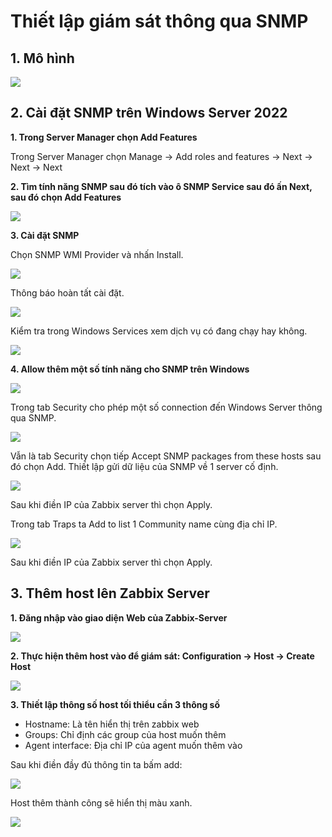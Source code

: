 # Thiết lập giám sát thông qua SNMP
## 1. Mô hình

![](../imgs/42.png)

## 2. Cài đặt SNMP trên Windows Server 2022
**1. Trong Server Manager chọn Add Features**

Trong Server Manager chọn Manage -> Add roles and features -> Next -> Next -> Next

**2. Tìm tính năng SNMP sau đó tích vào ô SNMP Service sau đó ấn Next, sau đó chọn Add Features**

![](../imgs/32.png)

**3. Cài đặt SNMP**

Chọn SNMP WMI Provider và nhấn Install.

![](../imgs/33.png)

Thông báo hoàn tất cài đặt.

![](../imgs/34.png)

Kiểm tra trong Windows Services xem dịch vụ có đang chạy hay không.

![](../imgs/35.png)

**4. Allow thêm một số tính năng cho SNMP trên Windows**

![](../imgs/36.png)

Trong tab Security cho phép một số connection đến Windows Server thông qua SNMP.

![](../imgs/37.png)

Vẫn là tab Security chọn tiếp Accept SNMP packages from these hosts sau đó chọn Add. Thiết lập gửi dữ liệu của SNMP về 1 server cố định.

![](../imgs/38.png)

Sau khi điền IP của Zabbix server thì chọn Apply.

Trong tab Traps ta Add to list 1 Community name cùng địa chỉ IP.

![](../imgs/39.png)

Sau khi điền IP của Zabbix server thì chọn Apply.

## 3. Thêm host lên Zabbix Server
**1. Đăng nhập vào giao diện Web của Zabbix-Server**

![](../imgs/22.png)

**2. Thực hiện thêm host vào để giám sát: Configuration -> Host -> Create Host**

![](../imgs/24.png)

**3. Thiết lập thông số host tối thiểu cần 3 thông số**
- Hostname: Là tên hiển thị trên zabbix web
- Groups: Chỉ định các group của host muốn thêm
- Agent interface: Địa chỉ IP của agent muốn thêm vào

Sau khi điền đầy đủ thông tin ta bấm add:

![](../imgs/40.png)

Host thêm thành công sẽ hiển thị màu xanh.

![](../imgs/43.png)



